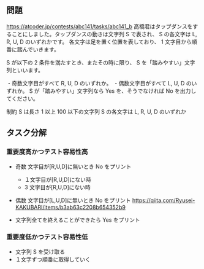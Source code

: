 ## 問題

https://atcoder.jp/contests/abc141/tasks/abc141_b
高橋君はタップダンスをすることにしました。タップダンスの動きは文字列 S で表され、 S の各文字は L, R, U, D のいずれかです。
各文字は足を置く位置を表しており、 1 文字目から順番に踏んでいきます。

S が以下の 2 条件を満たすとき、またその時に限り、 S を「踏みやすい」文字列といいます。

・奇数文字目がすべて R, U, D のいずれか。
・偶数文字目がすべて L, U, D のいずれか。 S が「踏みやすい」文字列なら Yes を、そうでなければ No を出力してください。

制約 S は長さ 1 以上 100 以下の文字列 S の各文字は L, R, U, D のいずれか

## タスク分解

### 重要度高かつテスト容易性高

- 奇数 文字目が[R,U,D]に無いとき No をプリント
  - １文字目が[R,U,D]にない時
  - 3 文字目が[R,U,D]にない時
- 偶数 文字目が[L,U,D]に無いとき No をプリント
  https://qiita.com/Ryusei-KAKUBARI/items/b3ab63c2208b654352b9

- 文字列全てを終えることができたら Yes をプリント

### 重要度低かつテスト容易性低

- 文字列 S を受け取る
- １文字ずつ順番に取得していく
